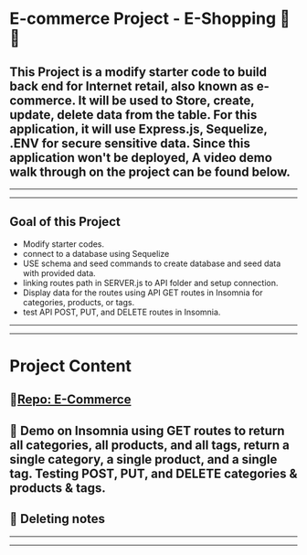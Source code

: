 # E-commerce Project - E-Shopping 🌟🌌
## This Project is a modify starter code to build back end for Internet retail, also known as e-commerce. It will be used to Store, create, update, delete data from the table. For this application, it will use Express.js, Sequelize, .ENV for secure sensitive data. Since this application won't be deployed, A video demo walk through on the project can be found below.
---
___
## Goal of this Project  
* Modify starter codes. 
* connect to a database using Sequelize
* USE schema and seed commands to create database and seed data with provided data. 
* linking routes path in SERVER.js to API folder and setup connection. 
* Display data for the routes using API GET routes in Insomnia for categories, products, or tags.
* test API POST, PUT, and DELETE routes in Insomnia. 
---
___

# Project Content

## 🌟[Repo: E-Commerce](https://github.com/Young-Chhay/Flash-Notes-Taker "Github Page")

## 🌟 Demo on Insomnia using  GET routes to return all categories, all products, and all tags,  return a single category, a single product, and a single tag. Testing POST, PUT, and DELETE categories & products & tags.



## 🌟 Deleting notes 

---
___